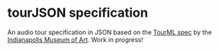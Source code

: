 # tourJSON specification
An audio tour specification in JSON based on the [TourML spec](https://github.com/IMAmuseum/tourml) by the [Indianapolis Museum of Art](https://github.com/IMAmuseum). Work in progress!
